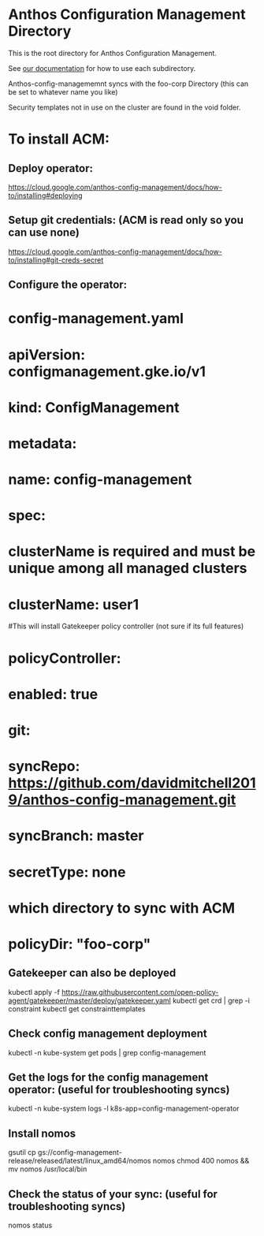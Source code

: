 # Anthos Configuration Management Directory

This is the root directory for Anthos Configuration Management.

See [our documentation](https://cloud.google.com/anthos-config-management/docs/repo) for how to use each subdirectory.

Anthos-config-managememnt syncs with the foo-corp Directory (this can be set to whatever name you like)

Security templates not in use on the cluster are found in the void folder.

# To install ACM:

## Deploy operator:

https://cloud.google.com/anthos-config-management/docs/how-to/installing#deploying

## Setup git credentials: (ACM is read only so you can use none)

https://cloud.google.com/anthos-config-management/docs/how-to/installing#git-creds-secret

## Configure the operator:

# config-management.yaml

# apiVersion: configmanagement.gke.io/v1
# kind: ConfigManagement
# metadata:
#   name: config-management
# spec:
# clusterName is required and must be unique among all managed clusters
#   clusterName: user1
#This will install Gatekeeper policy controller (not sure if its full features)
#   policyController:
#     enabled: true
#   git:
#     syncRepo: https://github.com/davidmitchell2019/anthos-config-management.git
#     syncBranch: master
#     secretType: none
# which directory to sync with ACM  
#     policyDir: "foo-corp"

## Gatekeeper can also be deployed

kubectl apply -f https://raw.githubusercontent.com/open-policy-agent/gatekeeper/master/deploy/gatekeeper.yaml
kubectl get crd | grep -i constraint
kubectl get constrainttemplates

## Check config management deployment

kubectl -n kube-system get pods | grep config-management

## Get the logs for the config management operator: (useful for troubleshooting syncs)

kubectl -n kube-system logs -l k8s-app=config-management-operator

## Install nomos

gsutil cp gs://config-management-release/released/latest/linux_amd64/nomos nomos
chmod 400 nomos && mv nomos /usr/local/bin

## Check the status of your sync: (useful for troubleshooting syncs)

nomos status
